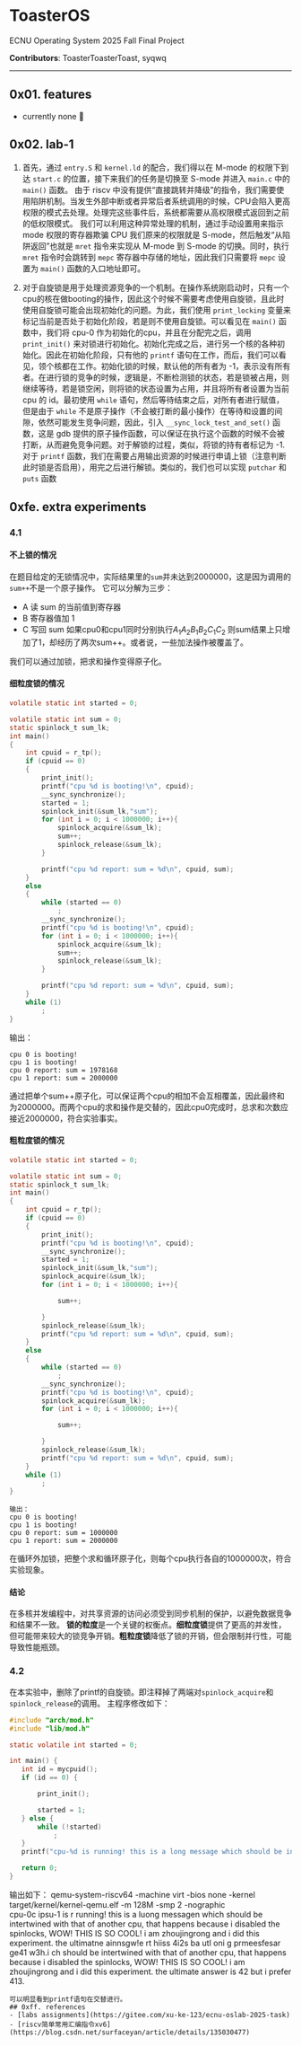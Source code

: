 # ToasterOS

ECNU Operating System 2025 Fall Final Project 

**Contributors**: ToasterToasterToast, syqwq

--- 

## 0x01. features
- currently none 🥹

## 0x02. lab-1
1. 首先，通过 `entry.S` 和 `kernel.ld` 的配合，我们得以在 M-mode 的权限下到达 `start.c` 的位置，接下来我们的任务是切换至 S-mode 并进入 `main.c` 中的 `main()` 函数。
由于 riscv 中没有提供“直接跳转并降级”的指令，我们需要使用陷阱机制。当发生外部中断或者异常后者系统调用的时候，CPU会陷入更高权限的模式去处理。处理完这些事件后，系统都需要从高权限模式返回到之前的低权限模式。
我们可以利用这种异常处理的机制，通过手动设置用来指示 mode 权限的寄存器欺骗 CPU 我们原来的权限就是 S-mode，然后触发“从陷阱返回”也就是 `mret` 指令来实现从 M-mode 到 S-mode 的切换。同时，执行 `mret` 指令时会跳转到 `mepc` 寄存器中存储的地址，因此我们只需要将 `mepc` 设置为 `main()` 函数的入口地址即可。

2. 对于自旋锁是用于处理资源竞争的一个机制。在操作系统刚启动时，只有一个cpu的核在做booting的操作，因此这个时候不需要考虑使用自旋锁，且此时使用自旋锁可能会出现初始化的问题。为此，我们使用 `print_locking` 变量来标记当前是否处于初始化阶段，若是则不使用自旋锁。可以看见在 `main()` 函数中，我们将 cpu-0 作为初始化的cpu，并且在分配完之后，调用 `print_init()` 来对锁进行初始化。初始化完成之后，进行另一个核的各种初始化。因此在初始化阶段，只有他的 `printf` 语句在工作，而后，我们可以看见，领个核都在工作。初始化锁的时候，默认他的所有者为 -1，表示没有所有者。在进行锁的竞争的时候，逻辑是，不断检测锁的状态，若是锁被占用，则继续等待，若是锁空闲，则将锁的状态设置为占用，并且将所有者设置为当前 cpu 的 id。最初使用 `while` 语句，然后等待结束之后，对所有者进行赋值，但是由于 `while` 不是原子操作（不会被打断的最小操作）在等待和设置的间隙，依然可能发生竞争问题，因此，引入 `__sync_lock_test_and_set()` 函数，这是 gdb 提供的原子操作函数，可以保证在执行这个函数的时候不会被打断，从而避免竞争问题。对于解锁的过程，类似，将锁的持有者标记为 -1. 对于 `printf` 函数，我们在需要占用输出资源的时候进行申请上锁（注意判断此时锁是否启用），用完之后进行解锁。类似的，我们也可以实现 `putchar` 和 `puts` 函数
## 0xfe. extra experiments

### 4.1

#### 不上锁的情况

在题目给定的无锁情况中，实际结果里的`sum`并未达到2000000，这是因为调用的`sum++`不是一个原子操作。
它可以分解为三步：
- A 读 sum 的当前值到寄存器
- B 寄存器值加 1
- C 写回 sum
如果cpu0和cpu1同时分别执行$A_1 A_2 B_1 B_2 C_1 C_2$ 则sum结果上只增加了1，却经历了两次sum++。或者说，一些加法操作被覆盖了。

我们可以通过加锁，把求和操作变得原子化。

#### 细粒度锁的情况

```c
volatile static int started = 0;

volatile static int sum = 0;
static spinlock_t sum_lk;
int main()
{
    int cpuid = r_tp();
    if (cpuid == 0)
    {
        print_init();
        printf("cpu %d is booting!\n", cpuid);
        __sync_synchronize();
        started = 1;
        spinlock_init(&sum_lk,"sum");
        for (int i = 0; i < 1000000; i++){
            spinlock_acquire(&sum_lk);
            sum++;
            spinlock_release(&sum_lk);
        }

        printf("cpu %d report: sum = %d\n", cpuid, sum);
    }
    else
    {
        while (started == 0)
            ;
        __sync_synchronize();
        printf("cpu %d is booting!\n", cpuid);
        for (int i = 0; i < 1000000; i++){
            spinlock_acquire(&sum_lk);
            sum++;
            spinlock_release(&sum_lk);
        }

        printf("cpu %d report: sum = %d\n", cpuid, sum);
    }
    while (1)
        ;
}
```
输出：
```
cpu 0 is booting!
cpu 1 is booting!
cpu 0 report: sum = 1978168
cpu 1 report: sum = 2000000
```
通过把单个sum++原子化，可以保证两个cpu的相加不会互相覆盖，因此最终和为2000000。而两个cpu的求和操作是交替的，因此cpu0完成时，总求和次数应接近2000000，符合实验事实。

#### 粗粒度锁的情况
```c
volatile static int started = 0;

volatile static int sum = 0;
static spinlock_t sum_lk;
int main()
{
    int cpuid = r_tp();
    if (cpuid == 0)
    {
        print_init();
        printf("cpu %d is booting!\n", cpuid);
        __sync_synchronize();
        started = 1;
        spinlock_init(&sum_lk,"sum");
        spinlock_acquire(&sum_lk);
        for (int i = 0; i < 1000000; i++){

            sum++;

        }
        spinlock_release(&sum_lk);
        printf("cpu %d report: sum = %d\n", cpuid, sum);
    }
    else
    {
        while (started == 0)
            ;
        __sync_synchronize();
        printf("cpu %d is booting!\n", cpuid);
        spinlock_acquire(&sum_lk);
        for (int i = 0; i < 1000000; i++){

            sum++;

        }
        spinlock_release(&sum_lk);
        printf("cpu %d report: sum = %d\n", cpuid, sum);
    }
    while (1)
        ;
}
```
```
输出：
cpu 0 is booting!
cpu 1 is booting!
cpu 0 report: sum = 1000000
cpu 1 report: sum = 2000000
```
在循环外加锁，把整个求和循环原子化，则每个cpu执行各自的1000000次，符合实验现象。

#### 结论
在多核并发编程中，对共享资源的访问必须受到同步机制的保护，以避免数据竞争和结果不一致。
**锁的粒度**是一个关键的权衡点。**细粒度锁**提供了更高的并发性，但可能带来较大的锁竞争开销。**粗粒度锁**降低了锁的开销，但会限制并行性，可能导致性能瓶颈。

### 4.2
 在本实验中，删除了printf的自旋锁。即注释掉了两端对`spinlock_acquire`和`spinlock_release`的调用。
 主程序修改如下：
 ```c
 #include "arch/mod.h"
#include "lib/mod.h"

static volatile int started = 0;

int main() {
    int id = mycpuid();
    if (id == 0) {

        print_init();

        started = 1;
    } else {
        while (!started)
            ;
    }
    printf("cpu-%d is running! this is a long message which should be intertwined with that of another cpu, that happens because i disabled the spinlocks, WOW! THIS IS SO COOL! i am zhoujingrong and i did this experiment. the ultimate answer is 42 but i prefer 413.\n", id);

    return 0;
}
```
输出如下：
qemu-system-riscv64   -machine virt -bios none -kernel target/kernel/kernel-qemu.elf   -m 128M -smp 2 -nographic  
cpu-0c ipsu-1 is r running! this is a luong messagen which should be intertwined with that of another cpu, that happens because i disabled the spinlocks, WOW! THIS IS SO COOL! i am zhoujingrong and i did this experiment. the ultimatne ainnsgw!e rt hiiss  4i2s  ba utl oni g prmeesfesar ge41 w3h.i
ch should be intertwined with that of another cpu, that happens because i disabled the spinlocks, WOW! THIS IS SO COOL! i am zhoujingrong and i did this experiment. the ultimate answer is 42 but i prefer 413.
```
可以明显看到printf语句在交替进行。
## 0xff. references
- [labs assignments](https://gitee.com/xu-ke-123/ecnu-oslab-2025-task)
- [riscv简单常用汇编指令xv6](https://blog.csdn.net/surfaceyan/article/details/135030477)